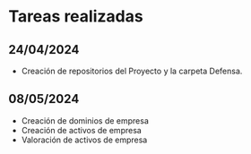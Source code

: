 # Tareas realizadas
## 24/04/2024 
- Creación de repositorios del Proyecto y la carpeta Defensa.

## 08/05/2024
- Creación de dominios de empresa
- Creación de activos de empresa
- Valoración de activos de empresa
